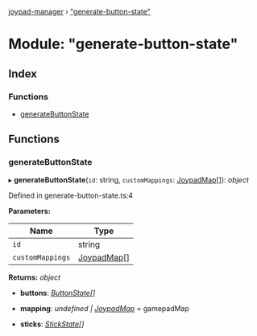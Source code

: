 [joypad-manager](../README.md) › ["generate-button-state"](_generate_button_state_.md)

# Module: "generate-button-state"

## Index

### Functions

* [generateButtonState](_generate_button_state_.md#generatebuttonstate)

## Functions

###  generateButtonState

▸ **generateButtonState**(`id`: string, `customMappings`: [JoypadMap](../interfaces/_mappings_index_.joypadmap.md)[]): *object*

Defined in generate-button-state.ts:4

**Parameters:**

Name | Type |
------ | ------ |
`id` | string |
`customMappings` | [JoypadMap](../interfaces/_mappings_index_.joypadmap.md)[] |

**Returns:** *object*

* **buttons**: *[ButtonState](../interfaces/_joypad_.buttonstate.md)[]*

* **mapping**: *undefined | [JoypadMap](../interfaces/_mappings_index_.joypadmap.md)* = gamepadMap

* **sticks**: *[StickState](../interfaces/_joypad_.stickstate.md)[]*
